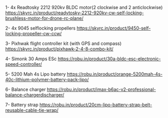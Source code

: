 1- 4x Readtosky 2212 920kv BLDC motor(2 clockwise and 2 anticlockwise)
https://skyrc.in/product/readytosky-2212-920kv-cw-self-locking-brushless-motor-for-drone-rc-plane/ 

2- 4x 9045 selflocking propellers 
https://skyrc.in/product/9450-self-locking-propeller-cw-ccw/

3- Pixhwak flight controller kit (with GPS and compass)
https://skyrc.in/product/pixhawk-2-4-8-combo-kit/

4- Simonk 30 Amps ESc 
https://robu.in/product/30a-bldc-esc-electronic-speed-controller/

5- 5200 Mah 4s Lipo battery 
https://robu.in/product/orange-5200mah-4s-40c-lithium-polymer-battery-pack-lipo/

6- Balance charger 
https://robu.in/product/imax-b6ac-v2-professional-balance-chargerdischarger/

7- Battery strap 
https://robu.in/product/20cm-lipo-battery-strap-belt-reusable-cable-tie-wrap/
